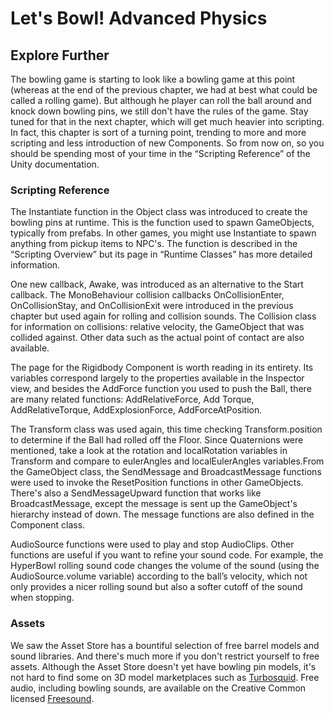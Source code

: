 # Let's Bowl! Advanced Physics

## Explore Further

The bowling game is starting to look like a bowling game at this point (whereas at the end of the previous chapter, we had at best what could be called a rolling game). But although he player can roll the ball around and knock down bowling pins, we still don't have the rules of the game. Stay tuned for that in the next chapter, which will get much heavier into scripting. In fact, this chapter is sort of a turning point, trending to more and more scripting and less introduction of new Components. So from now on, so you should be spending most of your time in the “Scripting Reference” of the Unity documentation.

### Scripting Reference

The Instantiate function in the Object class was introduced to create the bowling pins at runtime. This is the function used to spawn GameObjects, typically from prefabs. In other games, you might use Instantiate to spawn anything from pickup items to NPC's. The function is described in the “Scripting Overview” but its page in “Runtime Classes” has more detailed information.

One new callback, Awake, was introduced as an alternative to the Start callback. The MonoBehaviour collision callbacks OnCollisionEnter, OnCollisionStay, and OnCollisionExit were introduced in the previous chapter but used again for rolling and collision sounds. The Collision class for information on collisions: relative velocity, the GameObject that was collided against. Other data such as the actual point of contact are also available.

The page for the Rigidbody Component is worth reading in its entirety. Its variables correspond largely to the properties available in the Inspector view, and besides the AddForce function you used to push the Ball, there are many related functions: AddRelativeForce, Add Torque, AddRelativeTorque, AddExplosionForce, AddForceAtPosition.

The Transform class was used again, this time checking Transform.position to determine if the Ball had rolled off the Floor. Since Quaternions were mentioned, take a look at the rotation and localRotation variables in Transform and compare to eulerAngles and localEulerAngles variables.From the GameObject class, the SendMessage and BroadcastMessage functions were used to invoke the ResetPosition functions in other GameObjects. There's also a SendMessageUpward function that works like BroadcastMessage, except the message is sent up the GameObject's hierarchy instead of down. The message functions are also defined in the Component class.

AudioSource functions were used to play and stop AudioClips. Other functions are useful if you want to refine your sound code. For example, the HyperBowl rolling sound code changes the volume of the sound (using the AudioSource.volume variable) according to the ball’s velocity, which not only provides a nicer rolling sound but also a softer cutoff of the sound when stopping.

### Assets

We saw the Asset Store has a bountiful selection of free barrel models and sound libraries. And there's much more if you don't restrict yourself to free assets.
 Although the Asset Store doesn't yet have bowling pin models, it's not hard to find some on 3D model marketplaces such as [Turbosquid](http://Turbosquid.com/). Free audio, including bowling sounds, are available on the Creative Common licensed [Freesound](http://freesound.org/).